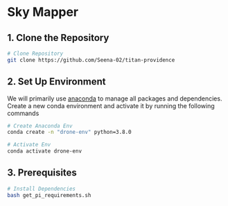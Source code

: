 # Sky Mapper

## 1. Clone the Repository

```bash
# Clone Repository
git clone https://github.com/Seena-02/titan-providence
```

## 2. Set Up Environment

We will primarily use [anaconda](https://www.anaconda.com/download) to manage all packages and dependencies. Create a new conda environment and activate it by running the following commands

```bash
# Create Anaconda Env
conda create -n "drone-env" python=3.8.0

# Activate Env
conda activate drone-env
```

## 3. Prerequisites

```bash
# Install Dependencies
bash get_pi_requirements.sh
```
